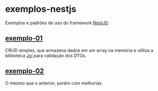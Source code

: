 # exemplos-nestjs

Exemplos e padrões de uso do framework [NestJS](https://nestjs.com/).

## [exemplo-01](./exemplo-01/)

CRUD simples, que armazena dados em um array na memória e utiliza a biblioteca [Joi](https://joi.dev/) para validação dos DTOs.

## [exemplo-02](./exemplo-02/)

O mesmo que o anterior, porém com melhorias.
